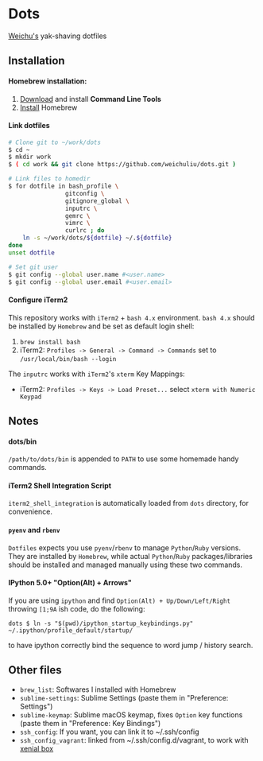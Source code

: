 # Dots

[Weichu's](https://www.github.com/weichuliu) yak-shaving dotfiles

## Installation

#### Homebrew installation:

1. [Download](https://developer.apple.com/download/more/) and install **Command Line Tools**
2. [Install](https://brew.sh/) Homebrew

#### Link dotfiles

```bash
# Clone git to ~/work/dots
$ cd ~
$ mkdir work
$ ( cd work && git clone https://github.com/weichuliu/dots.git )

# Link files to homedir
$ for dotfile in bash_profile \
                gitconfig \
                gitignore_global \
                inputrc \
                gemrc \
                vimrc \
                curlrc ; do
    ln -s ~/work/dots/${dotfile} ~/.${dotfile}
done
unset dotfile

# Set git user
$ git config --global user.name #<user.name>
$ git config --global user.email #<user.email>
```

#### Configure iTerm2

This repository works with `iTerm2` + `bash 4.x` environment.
`bash 4.x` should be installed by `Homebrew` and be set as default login shell:

1. `brew install bash`
2. iTerm2: `Profiles -> General -> Command -> Commands` set to `/usr/local/bin/bash --login`

The `inputrc` works with `iTerm2`'s `xterm` Key Mappings:

- iTerm2: `Profiles -> Keys -> Load Preset...` select `xterm with Numeric Keypad`

## Notes

#### dots/bin
`/path/to/dots/bin` is appended to `PATH` to use some homemade handy commands.

#### iTerm2 Shell Integration Script

`iterm2_shell_integration` is automatically loaded from `dots` directory, for convenience.

#### `pyenv` and `rbenv`

`Dotfiles` expects you use `pyenv`/`rbenv` to manage `Python`/`Ruby` versions. They are installed by `Homebrew`, while actual `Python`/`Ruby` packages/libraries should be installed and managed manually using these two commands.

#### IPython 5.0+ "Option(Alt) + Arrows"

If you are using `ipython` and find `Option(Alt) + Up/Down/Left/Right` throwing `[1;9A` ish code, do the following:

```
dots $ ln -s "$(pwd)/ipython_startup_keybindings.py" ~/.ipython/profile_default/startup/
```

to have ipython correctly bind the sequence to word jump / history search.

## Other files

- `brew_list`: Softwares I installed with Homebrew
- `sublime-settings`: Sublime Settings (paste them in "Preference: Settings")
- `sublime-keymap`: Sublime macOS keymap, fixes `Option` key functions (paste them in "Preference: Key Bindings")
- `ssh_config`: If you want, you can link it to ~/.ssh/config
- `ssh_config_vagrant`: linked from ~/.ssh/config.d/vagrant, to work with [xenial box](https://www.github.com/weichuliu/xenial)
